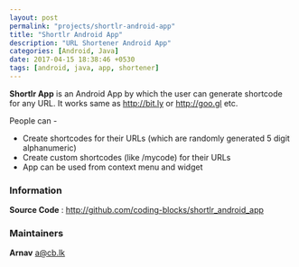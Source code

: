 ```yaml
---
layout: post
permalink: "projects/shortlr-android-app"
title: "Shortlr Android App"
description: "URL Shortener Android App"
categories: [Android, Java]
date: 2017-04-15 18:38:46 +0530
tags: [android, java, app, shortener]
---
```


**Shortlr App** is an Android App by which the user can generate shortcode for any URL. It works same as
<http://bit.ly> or <http://goo.gl> etc.

People can -   
- Create shortcodes for their URLs (which are randomly generated 5 digit alphanumeric)  
- Create custom shortcodes (like /mycode) for their URLs  
- App can be used from context menu and widget
 

### Information

**Source Code** : <http://github.com/coding-blocks/shortlr_android_app>

### Maintainers

**Arnav** <a@cb.lk>

